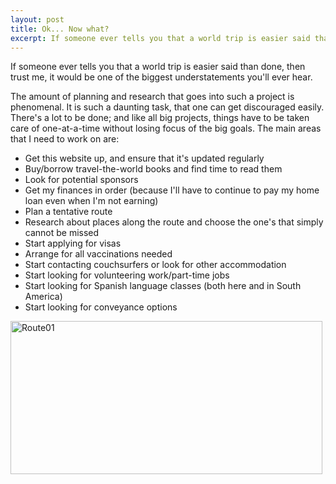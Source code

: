 ```yaml
---
layout: post
title: Ok... Now what?
excerpt: If someone ever tells you that a world trip is easier said than done, then trust me, it would be one of the biggest understatements you'll ever hear.
---
```


If someone ever tells you that a world trip is easier said than done, then trust me, it would be one of the biggest understatements you'll ever hear.

The amount of planning and research that goes into such a project is phenomenal. It is such a daunting task, that one can get discouraged easily. There's a lot to be done; and like all big projects, things have to be taken care of one-at-a-time without losing focus of the big goals. The main areas that I need to work on are:

- Get this website up, and ensure that it's updated regularly
- Buy/borrow travel-the-world books and find time to read them
- Look for potential sponsors
- Get my finances in order (because I'll have to continue to pay my home loan even when I'm not earning)
- Plan a tentative route
- Research about places along the route and choose the one's that simply cannot be missed
- Start applying for visas
- Arrange for all vaccinations needed
- Start contacting couchsurfers or look for other accommodation
- Start looking for volunteering work/part-time jobs
- Start looking for Spanish language classes (both here and in South America)
- Start looking for conveyance options

<p><img class="aligncenter size-full wp-image-22" title="Route01" src="{{ site.baseurl }}/assets/route011.png" alt="Route01" width="499" height="245" /></p>
